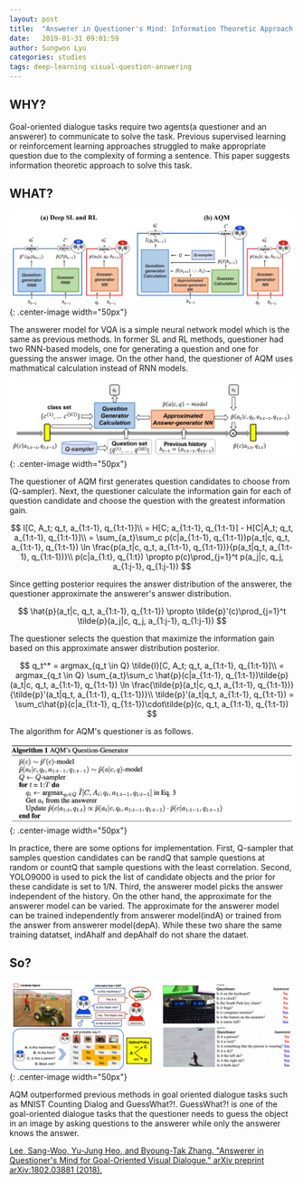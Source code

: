 ```yaml
---
layout: post
title:  "Answerer in Questioner's Mind: Information Theoretic Approach to Goal-Oriented Visual Dialog"
date:   2019-01-31 09:01:59
author: Sungwon Lyu
categories: studies
tags: deep-learning visual-question-answering
---
```

## WHY? 
Goal-oriented dialogue tasks require two agents(a questioner and an answerer) to communicate to solve the task. Previous supervised learning or reinforcement learning approaches struggled to make appropriate question due to the complexity of forming a sentence. This paper suggests information theoretic approach to solve this task. 

## WHAT?
![image](/assets/images/aqm1.png){: .center-image width="50px"}

The answerer model for VQA is a simple neural network model which is the same as previous methods. In former SL and RL methods, questioner had two RNN-based models, one for generating a question and one for guessing the answer image. On the other hand, the questioner of AQM uses mathmatical calculation instead of RNN models. 

![image](/assets/images/aqm2.png){: .center-image width="50px"}

The questioner of AQM first generates question candidates to choose from (Q-sampler). Next, the questioner calculate the information gain for each of question candidate and choose the question with the greatest information gain. 

$$
I[C, A_t; q_t, a_{1:t-1}, q_{1:t-1}]\\
= H[C; a_{1:t-1}, q_{1:t-1}] - H[C|A_t; q_t, a_{1:t-1}, q_{1:t-1}]\\
= \sum_{a_t}\sum_c p(c|a_{1:t-1}, q_{1:t-1})p(a_t|c, q_t, a_{1:t-1}, q_{1:t-1}) \ln \frac{p(a_t|c, q_t, a_{1:t-1}, q_{1:t-1})}{p(a_t|q_t, a_{1:t-1}, q_{1:t-1})}\\
p(c|a_{1:t}, q_{1:t}) \propto p(c)\prod_{j=1}^t p(a_j|c, q_j, a_{1:j-1}, q_{1:j-1})
$$

Since getting posterior requires the answer distribution of the answerer, the questioner approximate the answerer's answer distribution.

$$
\hat{p}(a_t|c, q_t, a_{1:t-1}, q_{1:t-1}) \propto \tilde{p}'(c)\prod_{j=1}^t \tilde{p}(a_j|c, q_j, a_{1:j-1}, q_{1:j-1})
$$

The questioner selects the question that maximize the information gain based on this approximate answer distribution posterior. 

$$
q_t^* = argmax_{q_t \in Q} \tilde{I}[C, A_t; q_t, a_{1:t-1}, q_{1:t-1}]\\
= argmax_{q_t \in Q} \sum_{a_t}\sum_c \hat{p}(c|a_{1:t-1}, q_{1:t-1})\tilde{p}(a_t|c, q_t, a_{1:t-1}, q_{1:t-1}) \ln \frac{\tilde{p}(a_t|c, q_t, a_{1:t-1}, q_{1:t-1})}{\tilde{p}'(a_t|q_t, a_{1:t-1}, q_{1:t-1})}\\
\tilde{p}'(a_t|q_t, a_{1:t-1}, q_{1:t-1}) = \sum_c\hat{p}(c|a_{1:t-1}, q_{1:t-1})\cdot\tilde{p}(c, q_t, a_{1:t-1}, q_{1:t-1})
$$

The algorithm for AQM's questioner is as follows. 

![image](/assets/images/aqm3.png){: .center-image width="50px"}

In practice, there are some options for implementation. First, Q-sampler that samples question candidates can be randQ that sample questions at random or countQ that sample questions with the least correlation. Second, YOLO9000 is used to pick the list of candidate objects and the prior for these candidate is set to 1/N. Third, the answerer model picks the answer independent of the history. On the other hand, the approximate for the answerer model can be varied. The approximate for the answerer model can be trained independently from answerer model(indA) or trained from the answer from answerer model(depA). While these two share the same training datatset, indAhalf and depAhalf do not share the dataet. 

## So?
![image](/assets/images/aqm4.png){: .center-image width="50px"}

AQM outperformed previous methods in goal oriented dialogue tasks such as MNIST Counting Dialog and GuessWhat?!. GuessWhat?! is one of the goal-oriented dialogue tasks that the questioner needs to guess the object in an image by asking questions to the answerer while only the answerer knows the answer. 

[Lee, Sang-Woo, Yu-Jung Heo, and Byoung-Tak Zhang. "Answerer in Questioner's Mind for Goal-Oriented Visual Dialogue." arXiv preprint arXiv:1802.03881 (2018).](https://arxiv.org/abs/1802.03881)

